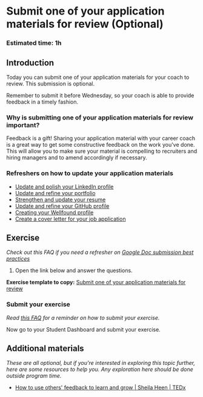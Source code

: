 # Submit one of your application materials for review (Optional)

### **Estimated time**: 1h

## Introduction

Today you can submit one of your application materials for your coach to review. This submission is optional.

Remember to submit it before Wednesday, so your coach is able to provide feedback in a timely fashion.

### Why is submitting one of your application materials for review important?

Feedback is a gift! Sharing your application material with your career coach is a great way to get some constructive feedback on the work you've done. This will allow you to make sure your material is compelling to recruiters and hiring managers and to amend accordingly if necessary.

### **Refreshers on how to update your application materials**

- [Update and polish your LinkedIn profile](https://github.com/matovu-farid/curriculum-professional-skills/blob/main/job-search/JSR2-update-and-polish-your-LindekIn-page.md)
- [Update and refine your portfolio](https://github.com/matovu-farid/curriculum-professional-skills/blob/main/job-search/JSR2-update-and-polish-your-portfolio.md)
- [Strengthen and update your resume](https://github.com/matovu-farid/curriculum-professional-skills/blob/main/job-search/JSR-strenghten-and-revamp-your-resume.md)
- [Update and refine your GitHub profile](https://github.com/matovu-farid/curriculum-professional-skills/blob/main/job-search/JSR2-update-and-refine-your-GitHub-profile.md)
- [Creating your Wellfound profile](https://github.com/matovu-farid/curriculum-professional-skills/blob/main/interview-prep/create-the-first-draft-of-your-angellist-profile.md)
- [Create a cover letter for your job application](https://github.com/matovu-farid/curriculum-professional-skills/blob/main/job-search/JSR2-step-3-create-a-cover-letter.md)

## Exercise

_Check out this FAQ if you need a refresher on [Google Doc submission best practices](https://microverse.zendesk.com/hc/en-us/articles/360063156813)_

1. Open the link below and answer the questions.

**Exercise template to copy:** [Submit one of your application materials for review](https://docs.google.com/document/d/1qyV5u7CCRI_MR_CELaW_htkVw0gmaxBSfJlc6gUW-Jg/edit?usp=sharing)

### Submit your exercise

_Read [this FAQ](https://microverse.zendesk.com/hc/en-us/articles/360061344234) for a reminder on how to submit your exercise._

Now go to your Student Dashboard and submit your exercise.

## Additional materials

_These are all optional, but if you're interested in exploring this topic further, here are some resources to help you. Any exploration here should be done outside program time._

- [How to use others' feedback to learn and grow | Sheila Heen | TEDx](https://www.youtube.com/watch?v=FQNbaKkYk_Q)
